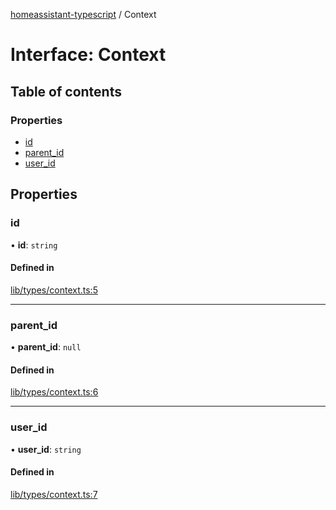 [homeassistant-typescript](../README.md) / Context

# Interface: Context

## Table of contents

### Properties

- [id](Context.md#id)
- [parent\_id](Context.md#parent_id)
- [user\_id](Context.md#user_id)

## Properties

### id

• **id**: `string`

#### Defined in

[lib/types/context.ts:5](https://github.com/benwainwright/hass-ts/blob/c03f283/src/lib/types/context.ts#L5)

___

### parent\_id

• **parent\_id**: ``null``

#### Defined in

[lib/types/context.ts:6](https://github.com/benwainwright/hass-ts/blob/c03f283/src/lib/types/context.ts#L6)

___

### user\_id

• **user\_id**: `string`

#### Defined in

[lib/types/context.ts:7](https://github.com/benwainwright/hass-ts/blob/c03f283/src/lib/types/context.ts#L7)
